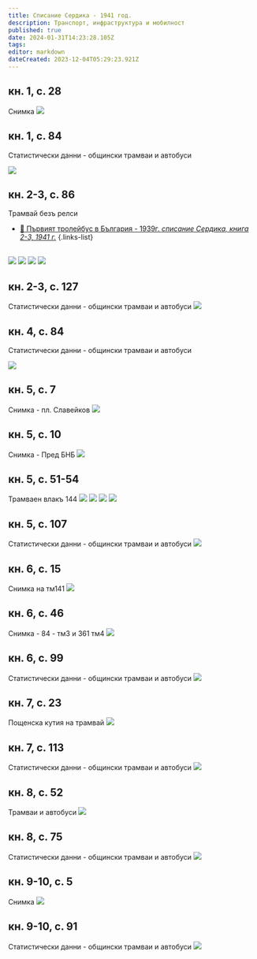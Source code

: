 ```yaml
---
title: Списание Сердика - 1941 год.
description: Транспорт, инфраструктура и мобилност
published: true
date: 2024-01-31T14:23:28.105Z
tags: 
editor: markdown
dateCreated: 2023-12-04T05:29:23.921Z
---
```


## кн. 1, с. 28
Снимка
<img src="http://46.10.181.183:1518/trinmo/literature/spisanie-serdika/1941-1-p28.jpg">

## кн. 1, с. 84
Статистически данни - общински трамваи и автобуси

<img src="http://46.10.181.183:1518/trinmo/literature/spisanie-serdika/1941-1-p84.jpg">

## кн. 2-3, с. 86
Трамвай безъ релси
- [:trolleybus: Първият тролейбус в България - 1939г. *списание Сердика, книга 2-3, 1941 г.*](/bg/blog/tramvai-bez-relsi)
{.links-list}  

<br><img src="http://46.10.181.183:1518/trinmo/literature/spisanie-serdika/1941-2-3-p1.jpg">
<img src="http://46.10.181.183:1518/trinmo/literature/spisanie-serdika/1941-2-3-p2.jpg">
<img src="http://46.10.181.183:1518/trinmo/literature/spisanie-serdika/1941-2-3-p3.jpg">
<img src="http://46.10.181.183:1518/trinmo/literature/spisanie-serdika/1941-2-3-p4.jpg">

## кн. 2-3, с. 127
Статистически данни - общински трамваи и автобуси
<img src="http://46.10.181.183:1518/trinmo/literature/spisanie-serdika/1941-2-3-p5.jpg">


## кн. 4, с. 84
Статистически данни - общински трамваи и автобуси

<img src="http://46.10.181.183:1518/trinmo/literature/spisanie-serdika/1941-4.jpg">

## кн. 5, с. 7
Снимка - пл. Славейков
<img src="http://46.10.181.183:1518/trinmo/literature/spisanie-serdika/1941-5-p7.jpg">

## кн. 5, с. 10
Снимка - Пред БНБ
<img src="http://46.10.181.183:1518/trinmo/literature/spisanie-serdika/1941-5-p10.jpg">


## кн. 5, с. 51-54
Трамваен влакъ 144
<img src="http://46.10.181.183:1518/trinmo/literature/spisanie-serdika/1941-5-p51.jpg">
<img src="http://46.10.181.183:1518/trinmo/literature/spisanie-serdika/1941-5-p52.jpg">
<img src="http://46.10.181.183:1518/trinmo/literature/spisanie-serdika/1941-5-p53.jpg">
<img src="http://46.10.181.183:1518/trinmo/literature/spisanie-serdika/1941-5-p54.jpg">


## кн. 5, с. 107
Статистически данни - общински трамваи и автобуси
<img src="http://46.10.181.183:1518/trinmo/literature/spisanie-serdika/1941-5-p107.jpg">


## кн. 6, с. 15
Снимка на тм141
<img src="http://46.10.181.183:1518/trinmo/literature/spisanie-serdika/1941-6-p15.jpg">

## кн. 6, с. 46
Снимка - 84 - тм3 и 361 тм4
<img src="http://46.10.181.183:1518/trinmo/literature/spisanie-serdika/1941-6-p46.jpg">


## кн. 6, с. 99 
Статистически данни - общински трамваи и автобуси
<img src="http://46.10.181.183:1518/trinmo/literature/spisanie-serdika/1941-6-p99.jpg">




## кн. 7, с. 23
Пощенска кутия на трамвай
<img src="http://46.10.181.183:1518/trinmo/literature/spisanie-serdika/1941-7-p23.jpg">


## кн. 7, с. 113
Статистически данни - общински трамваи и автобуси
<img src="http://46.10.181.183:1518/trinmo/literature/spisanie-serdika/1941-7-p23.jpg">



## кн. 8, с. 52
Трамваи и автобуси
<img src="http://46.10.181.183:1518/trinmo/literature/spisanie-serdika/1941-8-p52.jpg">


## кн. 8, с. 75
Статистически данни - общински трамваи и автобуси
<img src="http://46.10.181.183:1518/trinmo/literature/spisanie-serdika/1941-8-p75.jpg">



## кн. 9-10, с. 5
Снимка
<img src="http://46.10.181.183:1518/trinmo/literature/spisanie-serdika/1941-9-10-p5.jpg">


## кн. 9-10, с. 91
Статистически данни - общински трамваи и автобуси
<img src="http://46.10.181.183:1518/trinmo/literature/spisanie-serdika/1941-9-10-p91.jpg">